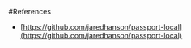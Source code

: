 #References
 - [https://github.com/jaredhanson/passport-local](https://github.com/jaredhanson/passport-local)